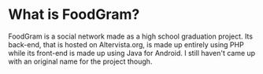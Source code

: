 # What is FoodGram?
FoodGram is a social network made as a high school graduation project. Its back-end, that is hosted on Altervista.org, is made up entirely using PHP while its front-end is made up using Java for Android. I still haven't came up with an original name for the project though.
